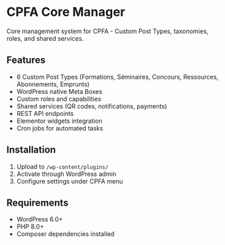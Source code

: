 # CPFA Core Manager

Core management system for CPFA - Custom Post Types, taxonomies, roles, and shared services.

## Features

- 6 Custom Post Types (Formations, Séminaires, Concours, Ressources, Abonnements, Emprunts)
- WordPress native Meta Boxes
- Custom roles and capabilities
- Shared services (QR codes, notifications, payments)
- REST API endpoints
- Elementor widgets integration
- Cron jobs for automated tasks

## Installation

1. Upload to `/wp-content/plugins/`
2. Activate through WordPress admin
3. Configure settings under CPFA menu

## Requirements

- WordPress 6.0+
- PHP 8.0+
- Composer dependencies installed

